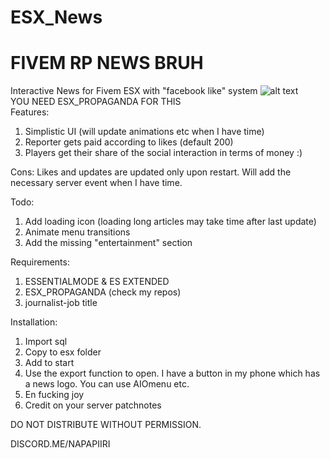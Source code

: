 # ESX_News
# FIVEM RP NEWS BRUH

Interactive News for Fivem ESX with "facebook like" system
![alt text](https://i.imgur.com/cYLV7sy.jpg)  
YOU NEED ESX_PROPAGANDA FOR THIS  
Features:
1. Simplistic UI (will update animations etc when I have time)
2. Reporter gets paid according to likes (default 200)
3. Players get their share of the social interaction in terms of money :)

Cons:
Likes and updates are updated only upon restart. 
Will add the necessary server event when I have time.

Todo:  
1. Add loading icon (loading long articles may take time after last update)
2. Animate menu transitions
3. Add the missing "entertainment" section

Requirements:
1. ESSENTIALMODE & ES EXTENDED
2. ESX_PROPAGANDA (check my repos)
3. journalist-job title

Installation:
1. Import sql
2. Copy to esx folder
3. Add to start
4. Use the export function to open. I have a button in my phone which has a news logo. You can use AIOmenu etc.
5. En fucking joy
6. Credit on your server patchnotes

DO NOT DISTRIBUTE WITHOUT PERMISSION.

DISCORD.ME/NAPAPIIRI
